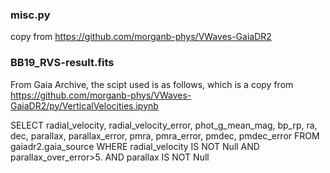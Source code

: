 
### misc.py

 copy from https://github.com/morganb-phys/VWaves-GaiaDR2

### BB19_RVS-result.fits

 From Gaia Archive, the scipt used is as follows, which is a copy from  https://github.com/morganb-phys/VWaves-GaiaDR2/py/VerticalVelocities.ipynb

SELECT radial_velocity, radial_velocity_error, phot_g_mean_mag, bp_rp,
ra, dec, parallax, parallax_error, pmra, pmra_error, pmdec, pmdec_error
FROM gaiadr2.gaia_source
WHERE radial_velocity IS NOT Null AND parallax_over_error>5.
AND parallax IS NOT Null

